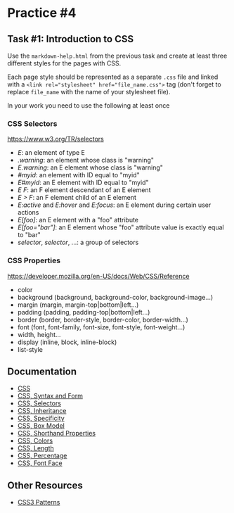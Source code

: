 Practice #4
===========

## Task #1: Introduction to CSS

Use the `markdown-help.html` from the previous task and create at least three
different styles for the pages with CSS.

Each page style should be represented as a separate `.css` file and linked with
a `<link rel="stylesheet" href="file_name.css">` tag (don't forget to replace
`file_name` with the name of your stylesheet file).

In your work you need to use the following at least once

### CSS Selectors

<https://www.w3.org/TR/selectors>

* _E_: an element of type E
* _.warning_: an element whose class is "warning"
* _E.warning_: an E element whose class is "warning"
* _#myid_: an element with ID equal to "myid"
* _E#myid_: an E element with ID equal to "myid"
* _E F_: an F element descendant of an E element
* _E > F_: an F element child of an E element
* _E:active_ and _E:hover_ and _E:focus_: an E element during certain user actions
* _E[foo]_: an E element with a "foo" attribute
* _E[foo="bar"]_: an E element whose "foo" attribute value is exactly equal to "bar"
* _selector_, _selector_, ...: a group of selectors

### CSS Properties

<https://developer.mozilla.org/en-US/docs/Web/CSS/Reference>

* color
* background (background, background-color, background-image...)
* margin (margin, margin-top|bottom|left...)
* padding (padding, padding-top|bottom|left...)
* border (border, border-style, border-color, border-width...)
* font (font, font-family, font-size, font-style, font-weight...)
* width, height...
* display (inline, block, inline-block)
* list-style

## Documentation

* [CSS](https://developer.mozilla.org/en-US/docs/Web/CSS)
* [CSS, Syntax and Form](https://developer.mozilla.org/en-US/docs/Web/CSS/Syntax)
* [CSS, Selectors](https://developer.mozilla.org/en/docs/Web/Guide/CSS/Getting_started/Selectors)
* [CSS, Inheritance](https://developer.mozilla.org/en-US/docs/Web/CSS/inheritance)
* [CSS, Specificity](https://developer.mozilla.org/en-US/docs/Web/CSS/Specificity)
* [CSS, Box Model](https://developer.mozilla.org/en-US/docs/Web/CSS/CSS_Box_Model/Introduction_to_the_CSS_box_model)
* [CSS, Shorthand Properties](https://developer.mozilla.org/en-US/docs/Web/CSS/Shorthand_properties)
* [CSS, Colors](https://developer.mozilla.org/en-US/docs/Web/CSS/color_value)
* [CSS, Length](https://developer.mozilla.org/en-US/docs/Web/CSS/length)
* [CSS, Percentage](https://developer.mozilla.org/en-US/docs/Web/CSS/percentage)
* [CSS, Font Face](https://developer.mozilla.org/en-US/docs/Web/CSS/@font-face)

## Other Resources

* [CSS3 Patterns](http://lea.verou.me/css3patterns)

